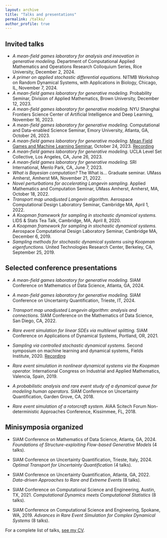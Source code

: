```yaml
---
layout: archive
title: "Talks and presentations"
permalink: /talks/
author_profile: true
---
```


<!-- {% if site.talkmap_link == true %}

<p style="text-decoration:underline;"><a href="/talkmap.html">See a map of all the places I've given a talk!</a></p>

{% endif %}

{% for post in site.talks reversed %}
  {% include archive-single-talk.html %}
{% endfor %} -->

## Invited talks
* *A mean-field games laboratory for analysis and innovation in generative modeling.* Department of Computational Applied Mathematics and Operations Research Colloquium Series, Rice University, December 2, 2024.
* *A primer on applied stochastic differential equations.* NITMB Workshop on Random Dynamical Systems, with Applications in Biology, Chicago, IL, November 7, 2024.
* *A mean-field games laboratory for generative modeling.* Probability Seminar, Division of Applied Mathematics, Brown University, December 12, 2023.
* *A mean-field games laboratory for generative modeling.* NYU Shanghai Frontiers Science Center of Artificial Intelligence and Deep Learning, November 16, 2023.
* *A mean-field games laboratory for generative modeling.* Computational and Data-enabled Science Seminar, Emory University, Atlanta, GA, October 26, 2023.
* *A mean-field games laboratory for generative modeling.* [Mean Field Games and Machine Learning Seminar](https://sites.google.com/view/mlmfgseminar/home), October 24, 2023. [Recording](https://www.youtube.com/watch?v=OV5rmgnqLa4)
* *A mean-field games laboratory for generative modeling.* UCLA Level Set Collective, Los Angeles, CA, June 26, 2023.
* *A mean-field games laboratory for generative modeling.* SRI International, Menlo Park, CA, June 7, 2023.
* *What is Bayesian computation?* The What is... Graduate seminar. UMass Amherst, Amherst MA, November 21, 2022.
* *Novel perturbations for accelerating Langevin sampling.* Applied Mathematics and Computation Seminar, UMass Amherst, Amherst, MA, October 18, 2022. 
* *Transport map unadjusted Langevin algorithm.* Aerospace Computational Design Laboratory Seminar, Cambridge MA, April 1, 2022. 
* *A Koopman framework for sampling in stochastic dynamical systems.* LIDS & Stats Tea Talk, Cambridge, MA, April 8, 2020. 
* *A Koopman framework for sampling in stochastic dynamical systems.* Aerospace Computational Design Laboratory Seminar, Cambridge MA, December 6, 2019.
* *Sampling methods for stochastic dynamical systems using Koopman eigenfunctions.* United Technologies Research Center, Berkeley, CA, September 25, 2019.



## Selected conference presentations
* *A mean-field games laboratory for generative modeling.* SIAM Conference on Mathematics of Data Science, Atlanta, GA, 2024. 

* *A mean-field games laboratory for generative modeling.* SIAM Conference on Uncertainty Quantification, Trieste, IT, 2024. 

* *Transport map unadjusted Langevin algorithm: analysis and connections.* SIAM Conference on the Mathematics of Data Science, San Diego, CA, 2022. 

* *Rare event simulation for linear SDEs via multilevel splitting.* SIAM Conference on Applications of Dynamical Systems, Portland, OR, 2021.

* *Sampling via controlled stochastic dynamical systems.* Second symposium on machine learning and dynamical systems, Fields Institute, 2020. [Recording](https://www.youtube.com/watch?v=toD-UAHhpWk)

* *Rare event simulation in nonlinear dynamical systems via the Koopman operator.* International Congress on Industrial and Applied Mathematics, Valencia, Spain, 2019.

* *A probabilistic analysis and rare event study of a dynamical queue for modeling human operators.* SIAM Conference on Uncertainty Quantification, Garden Grove, CA, 2018. 

* *Rare event simulation of a rotorcraft system.* AIAA Scitech Forum Non-deterministic Approaches Conference, Kissimmee, FL, 2018.

## Minisymposia organized

* SIAM Conference on Mathematics of Data Science, Atlanta, GA, 2024. *Foundations of Structure-exploiting Flow-based Generative Models* (4 talks).

* SIAM Conference on Uncertainty Quantification, Trieste, Italy, 2024. *Optimal Transport for Uncertainty Quantification* (4 talks).

* SIAM Conference on Uncertainty Quantification, Atlanta, GA, 2022. *Data-driven Approaches to Rare and Extreme Events* (8 talks).

* SIAM Conference on Computational Science and Engineering, Austin, TX, 2021. *Computational Dynamics meets Computational Statistics* (8 talks). 

* SIAM Conference on Computational Science and Engineering, Spokane, WA, 2019. *Advances in Rare Event Simulation for Complex Dynamical Systems* (8 talks). 


For a complete list of talks, [see my CV](https://benjzhang.github.io/cv).